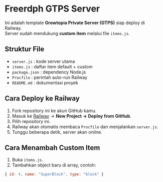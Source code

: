 # Freerdph GTPS Server

Ini adalah template **Growtopia Private Server (GTPS)** siap deploy di Railway.  
Server sudah mendukung **custom item** melalui file `items.js`.

## Struktur File
- `server.js` : kode server utama
- `items.js`  : daftar item default + custom
- `package.json` : dependency Node.js
- `Procfile` : perintah auto-run Railway
- `README.md` : dokumentasi proyek

## Cara Deploy ke Railway
1. Fork repository ini ke akun GitHub kamu.
2. Masuk ke [Railway](https://railway.app) → **New Project → Deploy from GitHub**.
3. Pilih repository ini.
4. Railway akan otomatis membaca `Procfile` dan menjalankan `server.js`.
5. Tunggu beberapa detik, server akan online.

## Cara Menambah Custom Item
1. Buka `items.js`.
2. Tambahkan object baru di array, contoh:
```js
{ id: 4, name: "SuperBlock", type: "block" }
